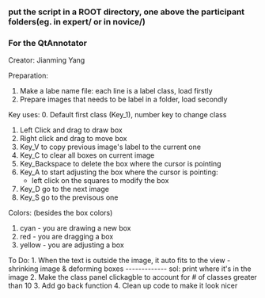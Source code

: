 ### put the script in a ROOT directory, one above the participant folders(eg. in expert/ or in novice/)

### For the QtAnnotator
Creator: Jianming Yang

Preparation: 
1. Make a labe name file: each line is a label class, load firstly
2. Prepare images that needs to be label in a folder, load secondly

Key uses:
0. Default first class (Key_1), number key to change class
1. Left Click and drag to draw box
2. Right click and drag to move box
3. Key_V to copy previous image's label to the current one
4. Key_C to clear all boxes on current image
5. Key_Backspace to delete the box where the cursor is pointing
6. Key_A to start adjusting the box where the cursor is pointing:
   - left click on the squares to modify the box
8. Key_D go to the next image
9. Key_S go to the previsous one

Colors: (besides the box colors)
1. cyan - you are drawing a new box
2. red - you are dragging a box
3. yellow - you are adjusting a box

To Do:  1. When the text is outside the image, it auto fits to the view - shrinking image & deforming boxes ------------- sol: print where it's in the image
        2. Make the class panel clickagble to account for # of classes greater than 10
        3. Add go back function
        4. Clean up code to make it look nicer
